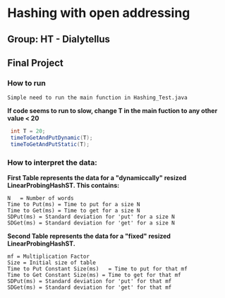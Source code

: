 # Hashing with open addressing
## Group: HT - Dialytellus
## Final Project


### How to run
```
Simple need to run the main function in Hashing_Test.java
```

**If code seems to run to slow, change T in the main fuction to any other value < 20**
```java
 int T = 20;     
 timeToGetAndPutDynamic(T);
 timeToGetAndPutStatic(T);
```


### How to interpret the data:
**First Table represents the data for a "dynamiccally" resized LinearProbingHashST.
This contains:**
```
N	= Number of words
Time to Put(ms)	= Time to put for a size N
Time to Get(ms) = Time to get for a size N     
SDPut(ms) = Standard deviation for 'put' for a size N 
SDGet(ms) = Standard deviation for 'get' for a size N 

```

**Second Table represents the data for a "fixed" resized LinearProbingHashST.**
```
mf = Multiplication Factor   
Size = Initial size of table	        
Time to Put Constant Size(ms)	= Time to put for that mf 
Time to Get Constant Size(ms) = Time to get for that mf   
SDPut(ms) = Standard deviation for 'put' for that mf 
SDGet(ms) = Standard deviation for 'get' for that mf 
```
